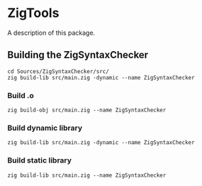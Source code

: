 # ZigTools

A description of this package.

## Building the ZigSyntaxChecker
```shell
cd Sources/ZigSyntaxChecker/src/
zig build-lib src/main.zig -dynamic --name ZigSyntaxChecker
```

### Build .o
`zig build-obj src/main.zig --name ZigSyntaxChecker`

### Build dynamic library
`zig build-lib src/main.zig -dynamic --name ZigSyntaxChecker`

### Build static library
`zig build-lib src/main.zig --name ZigSyntaxChecker`
